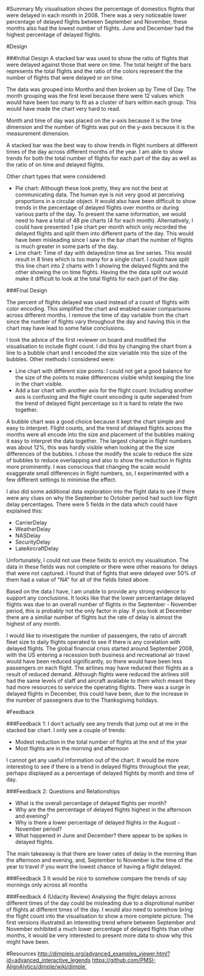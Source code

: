 #Summary 
My visualisation shows the percentage of domestics flights that were delayed in each month in 2008. There was a very noticeable lower percentage of delayed flights between September and November, these months also had the lowest number of flights. June and December had the highest percentage of delayed flights.

#Design

###Initial Design
A stacked bar was used to show the ratio of flights that were delayed against those that were on time. 
The total height of the bars represents the total flights and the ratio of the colors represent the the number of flights that were delayed or on time.

The data was grouped into Months and then broken up by Time of Day. The month grouping was the first level because there were 12 values which would have been too many to fit as a cluster of bars within each group. This would have made the chart very hard to read.

Month and time of day was placed on the x-axis because it is the time dimension and the number of flights was put on the y-axis because it is the measurement dimension.

A stacked bar was the best way to show trends in flight numbers at different times of the day across different months of the year. I am able to show trends for both the total number of flights for each part of the day as well as the ratio of on time and delayed flights.

Other chart types that were considered:
* Pie chart: Although these look pretty, they are not the best at communicating data. The human eye is not very good at perceiving proportions in a circular object. It would also have been difficult to show trends in the percentage of delayed flights over months or during various parts of the day. To present the same information, we would need to have a total of 48 pie charts (4 for each month). Alternatively, I could have presented 1 pie chart per month which only recorded the delayed flights and split them into different parts of the day. This would have been misleading since I saw in the bar chart the number of flights is much greater in some parts of the day.
* Line chart: Time of day with delayed/on time as line series. This would result in 8 lines which is too many for a single chart. I could have split this line chart into 2 charts with 1 showing the delayed flights and the other showing the on time flights. Having the the data split out would make it difficult to look at the total flights for each part of the day. 
  

###Final Design

The percent of flights delayed was used instead of a count of flights with color encoding. This simplified the chart and enabled easier comparisons across different months. I remove the time of day variable from the chart since the number of flights vary throughout the day and having this in the chart may have lead to some false conclusions.

I took the advice of the first reviewer on board and modified the visualisation to include flight count. I did this by changing the chart from a line to a bubble chart and I encoded the size variable into the size of the bubbles. 
Other methods I considered were:
* Line chart with different size points: I could not get a good balance for the size of the points to make differences visible whilst keeping the line in the chart visible. 
* Add a bar chart with another axis for the flight count: Including another axis is confusing and the flight count encoding is quite seperated from the trend of delayed flight percentage so it is hard to relate the two together.

A bubble chart was a good choice because it kept the chart simple and easy to interpret. Flight counts, and the trend of delayed flights across the months were all encode into the size and placement of the bubbles making it easy to interpret the data together. The largest change in flight numbers was about 12%, this was hardly visible when looking at the the size differences of the bubbles. I chose the modify the scale to reduce the size of bubbles to reduce overlapping and also to show the reduction in flights more prominently. I was conscious that changing the scale would exaggerate small differences in flight numbers, so, I experimented with a few different settings to minimise the effect.   

I also did some additional data exploration into the flight data to see if there were any clues on why the September to October period had such low flight delay percentages.
There were 5 fields in the data which could have explained this:
* CarrierDelay
* WeatherDelay
* NASDelay
* SecurityDelay
* LateAircraftDelay

Unfortunately, I could not use these fields to enrich my visualisation. The data in these fields was not complete or there were other reasons for delays that were not captured. I found that of fights that were delayed over 50% of them had a value of "NA" for all of the fields listed above.

Based on the data I have, I am unable to provide any strong evidence to support any conclusions. It looks like that the lower percentantage delayed flights was due to an overall number of flights in the September - November period, this is probably not the only factor in play. If you look at December there are a similiar number of flights but the rate of delay is almost the highest of any month. 

I would like to investigate the number of passengers, the ratio of aircraft fleet size to daily flights operated to see if there is any corelation with delayed flights. The global financial crisis started around September 2008, with the US entering a recession both business and recreational air travel would have been reduced significantly, so there would have been less passengers on each flight. The airlines may have reduced their flights as a result of reduced demand. Although flights were reduced the airlines still had the same levels of staff and aircraft available to them which meant they had more resources to service the operating flights. There was a surge in delayed flights in December, this could have been, due to the increase in the number of passegners due to the Thanksgiving holidays.

#Feedback

###Feedback 1:
I don't actually see any trends that jump out at me in the stacked bar chart. I only see a couple of trends:
* Modest reduction in the total number of flights at the end of the year
* Most flights are in the morning and afternoon

I cannot get any useful information out of the chart. It would be more interesting to see if there is a trend in delayed flights throughout the year, perhaps displayed as a percentage of delayed flights by month and time of day.

###Feedback 2:
Questions and Relationships
* What is the overall percentage of delayed flights per month?
* Why are the the percentage of delayed flights highest in the afternoon and evening?
* Why is there a lower percentage of delayed flights in the August - November period?
* What happened in June and December? there appear to be spikes in delayed flights.

The main takeaway is that there are lower rates of delay in the morning than the afternoon and evening, and, September to November is the time of the year to travel if you want the lowest chance of having a flight delayed.

###Feedback 3
It would be nice to somehow compare the trends of say mornings only across all months

###Feedback 4 (Udacity Review)
Analysing the flight delays across different times of the day could be misleading due to a disprotional number of flights at different times of the day. I would also need to somehow bring the flight count into the visualisation to show a more complete picture.
The first versions illustrated an interesting trend where between September and November exhibited a much lower percentage of delayed flights than other months, it would be very interested to present more data to show why this might have been.

#Resources
http://dimplejs.org/advanced_examples_viewer.html?id=advanced_interactive_legends
https://github.com/PMSI-AlignAlytics/dimple/wiki/dimple`